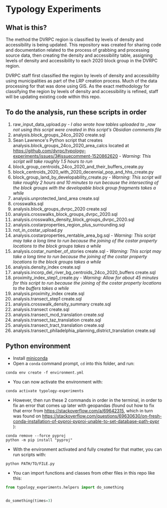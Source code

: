 # Typology Experiments

## What is this?

The method the DVRPC region is classified by levels of density and accessibility is being updated. This repository was created for sharing code and documentation related to the process of grabbing and processing source data, then creating the density and accessibility table, assigning levels of density and accessibility to each 2020 block group in the DVRPC region.

DVRPC staff first classified the region by levels of density and accessibility using municipalities as part of the LRP creation process. Much of the data processing for that was done using GIS. As the exact methodology for classifying the region by levels of density and accessibility is refined, staff will be updating existing code within this repo.

## To do the analysis, run these scripts in order

1. raw_input_data_upload.py - *I also wrote how tables uploaded to _raw not using this script were created in this script's Obsidian comments file*
2. analysis.block_groups_24co_2020 create.sql
3. Sean Lawrence's Python script that creates analysis.block_groups_24co_2020_area_calcs located at https://github.com/dvrpc/typology-experiments/issues/3#issuecomment-1520862620  - *Warning: This script will take roughly 1.5 hours to run*
4. block_group_centroids_24co_2020_and_their_buffers_create.py
5. block_centroids_2020_with_2020_decennial_pop_and_hhs_create.py
6. block_group_land_by_developability_create.py - *Warning: This script will take roughly 2 hours and 10 minutes to run because the intersecting of the block groups with the developable block group fragments takes a while*
7. analysis.unprotected_land_area create.sql
8. crosswalks.sql
9. analysis.block_groups_dvrpc_2020 create.sql
10. analysis.crosswalks_block_groups_dvrpc_2020.sql
11. analysis.crosswalks_density_block_groups_dvrpc_2020.sql
12. analysis.costarproperties_region_plus_surrounding.sql
13. not_in_costar_upload.py
14. analysis.costarproperties_rentable_area_bg.sql - *Warning: This script may take a long time to run because the joining of the costar property locations to the block groups takes a while*
15. analysis.costar_number_of_stories create.sql - *Warning: This script may take a long time to run because the joining of the costar property locations to the block groups takes a while*
16. analysis.density_index create.sql
17. analysis.incorp_del_river_bg_centroids_24co_2020_buffers create.sql
18. proximity_index_step1_create.py - *Warning: Allow for about 45 minutes for this script to run because the joining of the costar property locations to the buffers takes a while*
19. analysis.proximity_index create.sql
20. analysis.transect_step1 create.sql
21. analysis.crosswalk_density_summary create.sql
22. analysis.transect create.sql
23. analysis.transect_mcd_translation create.sql
24. analysis.transect_taz_translation create.sql
25. analysis.transect_tract_translation create.sql
26. analysis.transect_philadelphia_planning_district_translation create.sql

## Python environment

- Install [miniconda](https://docs.conda.io/en/latest/miniconda.html)
- Open a `conda` command prompt, `cd` into this folder, and run:

```
conda env create -f environment.yml
```

- You can now activate the environment with:

```
conda activate typology-experiments
```

- However, then run these 2 commands in order in the terminal, in order to fix an error that comes up later with geopandas (found out how to fix that error from https://stackoverflow.com/a/69642315, which in turn was found on https://stackoverflow.com/questions/69630630/on-fresh-conda-installation-of-pyproj-pyproj-unable-to-set-database-path-pypr ):

```
conda remove --force pyproj
python -m pip install "pyproj"
```

- With the environment activated and fully created for that matter, you can run scripts with:

```
python PATH/TO/FILE.py
```

- You can import functions and classes from other files in this repo like this:

```python
from typology_experiments.helpers import do_something


do_something(times=3)
```